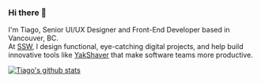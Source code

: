 ### Hi there 👋

I'm Tiago, Senior UI/UX Designer and Front-End Developer based in Vancouver, BC.  
At [SSW](https://www.ssw.com.au), I design functional, eye-catching digital projects, and help build innovative tools like [YakShaver](https://yakshaver.ai) that make software teams more productive.

[![Tiago's github stats](https://github-readme-stats.vercel.app/api?username=tiagov8)](https://github.com/tiagov8/github-readme-stats)
